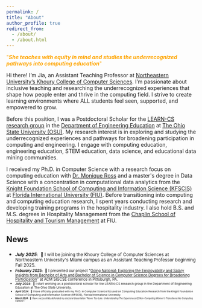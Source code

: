 ```yaml
---
permalink: /
title: "About"
author_profile: true
redirect_from: 
  - /about/
  - /about.html
---
```

<span style="color:orange">"***She teaches with equity in mind and studies the underrecognized pathways into computing education***"</span>

Hi there! I’m Jia, an Assistant Teaching Professor at [Northeastern University’s Khoury College of Computer Sciences](https://www.khoury.northeastern.edu/). I’m passionate about inclusive teaching and researching the underrecognized experiences that shape how people enter and thrive in the computing field. I strive to create learning environments where ALL students feel seen, supported, and empowered to grow.

Before this position, I was a Postdoctoral Scholar for the [LEARN-CS research group](https://moniqueross.com) in the [Department of Engineering Education](https://eed.osu.edu/) at [The Ohio State University (OSU)](https://www.osu.edu). My research interest is in exploring and studying the underrecognized experiences and pathways for broadening participation in computing and engineering. I engage with computing education, engineering education, STEM education, data science, and educational data mining communities.

I received my Ph.D. in Computer Science with a research focus on computing education with [Dr. Monique Ross](https://people.engineering.osu.edu/people/ross.1982) and a master's degree in Data Science with a concentration in computational data analytics from the [Knight Foundation School of Computing and Information Science (KFSCIS)](https://www.cis.fiu.edu) at [Florida International University (FIU)](https://www.fiu.edu). Before transitioning into computing and computing education research, I spent years conducting research and developing training programs in the hospitality industry. I also hold B.S. and M.S. degrees in Hospitality Management from the [Chaplin School of Hospitality and Tourism Management](https://hospitality.fiu.edu/) at FIU. 

News
------
- <small>***July 2025***: &nbsp;🎉 I will be joining the Khoury College of Computer Sciences at Northeastern University's Miami campus as an Assistant Teaching Professor beginning Fall 2025.
- <small>***Feburary 2025***: &nbsp;🎉 I presented our project "[Going National: Exploring the Employability and Salary Insights from Bachelor of Arts and Bachelor of Science in Computer Science Degrees for Broadening Participation](https://sigcse2025.sigcse.org/details/sigcse-ts-2025-lightning-talks/16/Going-National-Exploring-the-Employability-and-Salary-Insights-from-Bachelor-of-Arts)" at ACM SIGCSE conference in Pittsburgh, PA.
- <small>***July 2024***: &nbsp;🎉 I start working as a postdoctoral scholar for the LEARN-CS research group in the Department of Engineering Education at The Ohio State University.
- <small>***April 2024***: &nbsp;🎉 I have officially graduated with my Ph.D. in Computer Science focused on Computing Education Research from the Knight Foundation School of Computing and Information Science (KFSCIS), Florida International University.
- <small>***March 2024***: &nbsp;🎉 I have successfully defended my doctoral dissertation *"Never Too Late: Understanding The Experiences Of Non-Computing Women's Transitions Into Computing Careers"*. 




